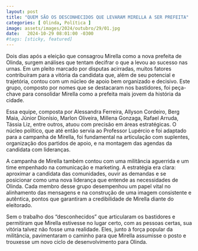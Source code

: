 ```yaml
---
layout: post
title: "QUEM SÃO OS DESCONHECIDOS QUE LEVARAM MIRELLA A SER PREFEITA"
categories: [ Olinda, Política ]
image: assets/images/2024/outubro/29/01.jpg
date:   2024-10-29 08:01:00 -0300
#tags: [sticky, featured]
---
```

Dois dias após a eleição que consagrou Mirella como a nova prefeita de Olinda, surgem análises que tentam decifrar o que a levou ao sucesso nas urnas. Em um pleito marcado por disputas acirradas, muitos fatores contribuíram para a vitória da candidata que, além de seu potencial e trajetória, contou com um núcleo de apoio bem organizado e decisivo. Este grupo, composto por nomes que se destacaram nos bastidores, foi peça-chave para consolidar Mirella como a prefeita mais jovem da história da cidade.

Essa equipe, composta por Alessandra Ferreira, Allyson Cordeiro, Berg Maia, Júnior Dionísio, Marlon Oliveira, Millena Gonzaga, Rafael Arruda, Tássia Liz, entre outros, atuou com precisão em áreas estratégicas. O núcleo político, que até então servia ao Professor Lupércio e foi adaptado para a campanha de Mirella, foi fundamental na articulação com suplentes, organização dos partidos de apoio, e na montagem das agendas da candidata com lideranças.

A campanha de Mirella também contou com uma militância aguerrida e um time empenhado na comunicação e marketing. A estratégia era clara: aproximar a candidata das comunidades, ouvir as demandas e se posicionar como uma nova liderança que entende as necessidades de Olinda. Cada membro desse grupo desempenhou um papel vital no alinhamento das mensagens e na construção de uma imagem consistente e autêntica, pontos que garantiram a credibilidade de Mirella diante do eleitorado.

Sem o trabalho dos “desconhecidos” que articularam os bastidores e permitiram que Mirella estivesse no lugar certo, com as pessoas certas, sua vitória talvez não fosse uma realidade. Eles, junto à força popular da militância, pavimentaram o caminho para que Mirella assumisse o posto e trouxesse um novo ciclo de desenvolvimento para Olinda.